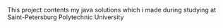 This project contents my java solutions which i made during studying at Saint-Petersburg Polytechnic University

